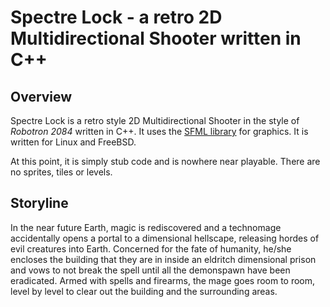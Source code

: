 # Spectre Lock - a retro 2D Multidirectional Shooter written in C++

## Overview

Spectre Lock is a retro style 2D Multidirectional Shooter in the style of _Robotron 2084_ written in C++. It uses the [SFML library](https://www.sfml-dev.org/) for graphics. It is written for Linux and FreeBSD.

At this point, it is simply stub code and is nowhere near playable.  There are no sprites, tiles or levels.

## Storyline

In the near future Earth, magic is rediscovered and a technomage accidentally opens a portal to a dimensional hellscape, releasing hordes of evil creatures into Earth. Concerned for the fate of humanity, he/she encloses the building that they are in inside an eldritch dimensional prison and vows to not break the spell until all the demonspawn have been eradicated. Armed with spells and firearms, the mage goes room to room, level by level to clear out the building and the surrounding areas.